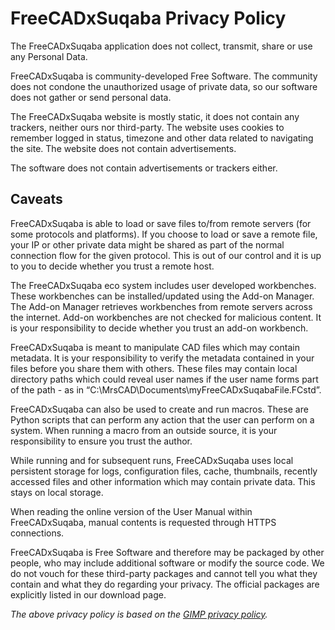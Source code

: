 # FreeCADxSuqaba Privacy Policy

The FreeCADxSuqaba application does not collect, transmit, share or use any Personal Data.

FreeCADxSuqaba is community-developed Free Software. The community does not condone the unauthorized usage of private data, so our software does not gather or send personal data.

The FreeCADxSuqaba website is mostly static, it does not contain any trackers, neither ours nor third-party. The website uses cookies to remember logged in status, timezone and other data related to navigating the site. The website does not contain advertisements.

The software does not contain advertisements or trackers either.

## Caveats

FreeCADxSuqaba is able to load or save files to/from remote servers (for some protocols and platforms). If you choose to load or save a remote file, your IP or other private data might be shared as part of the normal connection flow for the given protocol. This is out of our control and it is up to you to decide whether you trust a remote host.

The FreeCADxSuqaba eco system includes user developed workbenches. These workbenches can be installed/updated using the Add-on Manager. The Add-on Manager retrieves workbenches from remote servers across the internet. Add-on workbenches are not checked for malicious content. It is your responsibility to decide whether you trust an add-on workbench.

FreeCADxSuqaba is meant to manipulate CAD files which may contain metadata. It is your responsibility to verify the metadata contained in your files before you share them with others. These files may contain local directory paths which could reveal user names if the user name forms part of the path - as in “C:\MrsCAD\Documents\myFreeCADxSuqabaFile.FCstd”.

FreeCADxSuqaba can also be used to create and run macros. These are Python scripts that can perform any action that the user can perform on a system. When running a macro from an outside source, it is your responsibility to ensure you trust the author.

While running and for subsequent runs, FreeCADxSuqaba uses local persistent storage for logs, configuration files, cache, thumbnails, recently accessed files and other information which may contain private data. This stays on local storage.

When reading the online version of the User Manual within FreeCADxSuqaba, manual contents is requested through HTTPS connections.

FreeCADxSuqaba is Free Software and therefore may be packaged by other people, who may include additional software or modify the source code. We do not vouch for these third-party packages and cannot tell you what they contain and what they do regarding your privacy. The official packages are explicitly listed in our download page.


*The above privacy policy is based on the [GIMP privacy policy](https://www.gimp.org/about/privacy.html).*